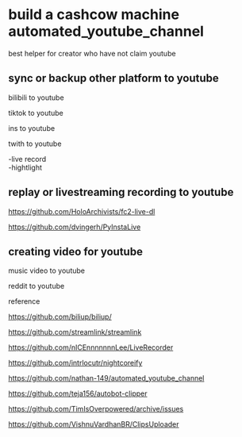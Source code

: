# build a cashcow machine automated_youtube_channel


best helper for creator who have not claim youtube 

## sync or backup other platform to youtube 

bilibili to youtube 


tiktok to youtube 

ins to youtube


twith to youtube 

-live record    
-hightlight    



## replay or livestreaming recording to youtube

https://github.com/HoloArchivists/fc2-live-dl

https://github.com/dvingerh/PyInstaLive


## creating video for youtube 

music video to youtube 


reddit to youtube















reference 

https://github.com/biliup/biliup/


https://github.com/streamlink/streamlink

https://github.com/nICEnnnnnnnLee/LiveRecorder

https://github.com/intrlocutr/nightcoreify

https://github.com/nathan-149/automated_youtube_channel


https://github.com/teja156/autobot-clipper


https://github.com/TimIsOverpowered/archive/issues

https://github.com/VishnuVardhanBR/ClipsUploader

